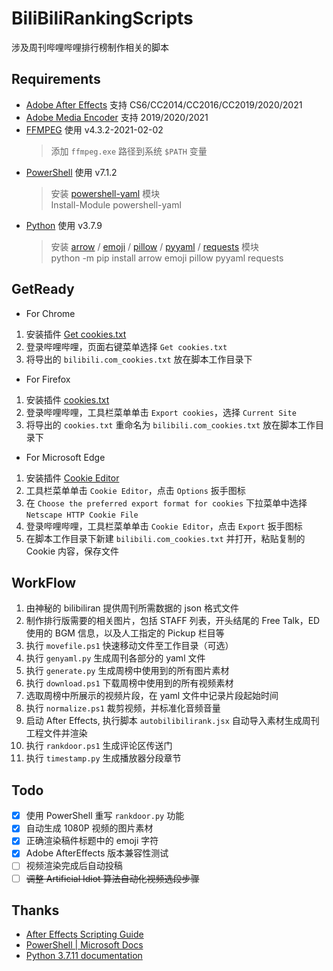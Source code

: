 # BiliBiliRankingScripts

涉及周刊哔哩哔哩排行榜制作相关的脚本

## Requirements

-   [Adobe After Effects](https://www.adobe.com/products/aftereffects.html) 支持 CS6/CC2014/CC2016/CC2019/2020/2021
-   [Adobe Media Encoder](https://www.adobe.com/products/media-encoder.html) 支持 2019/2020/2021
-   [FFMPEG](https://ffmpeg.org/) 使用 v4.3.2-2021-02-02
    > 添加 `ffmpeg.exe` 路径到系统 `$PATH` 变量
-   [PowerShell](https://github.com/PowerShell/PowerShell) 使用 v7.1.2
    > 安装 [powershell-yaml](https://github.com/cloudbase/powershell-yaml) 模块  
    > Install-Module powershell-yaml
-   [Python](https://github.com/PowerShell/PowerShell) 使用 v3.7.9
    > 安装 [arrow](https://github.com/arrow-py/arrow) / [emoji](https://github.com/carpedm20/emoji) / [pillow](https://github.com/python-pillow/Pillow) / [pyyaml](https://github.com/yaml/pyyaml) / [requests](https://github.com/psf/requests) 模块  
    > python -m pip install arrow emoji pillow pyyaml requests

## GetReady

-   For Chrome

1. 安装插件 [Get cookies.txt](https://chrome.google.com/webstore/detail/get-cookiestxt/bgaddhkoddajcdgocldbbfleckgcbcid)
2. 登录哔哩哔哩，页面右键菜单选择 `Get cookies.txt`
3. 将导出的 `bilibili.com_cookies.txt` 放在脚本工作目录下

-   For Firefox

1. 安装插件 [cookies.txt](https://addons.mozilla.org/en-US/firefox/addon/cookies-txt)
2. 登录哔哩哔哩，工具栏菜单单击 `Export cookies`，选择 `Current Site`
3. 将导出的 `cookies.txt` 重命名为 `bilibili.com_cookies.txt` 放在脚本工作目录下

-   For Microsoft Edge

1. 安装插件 [Cookie Editor](https://microsoftedge.microsoft.com/addons/detail/cookie-editor/ajfboaconbpkglpfanbmlfgojgndmhmc)
2. 工具栏菜单单击 `Cookie Editor`，点击 `Options` 扳手图标
3. 在 `Choose the preferred export format for cookies` 下拉菜单中选择 `Netscape HTTP Cookie File`
4. 登录哔哩哔哩，工具栏菜单单击 `Cookie Editor`，点击 `Export` 扳手图标
5. 在脚本工作目录下新建 `bilibili.com_cookies.txt` 并打开，粘贴复制的 Cookie 内容，保存文件

## WorkFlow

1. 由神秘的 bilibiliran 提供周刊所需数据的 json 格式文件
2. 制作排行版需要的相关图片，包括 STAFF 列表，开头结尾的 Free Talk，ED 使用的 BGM 信息，以及人工指定的 Pickup 栏目等
3. 执行 `movefile.ps1` 快速移动文件至工作目录（可选）
4. 执行 `genyaml.py` 生成周刊各部分的 yaml 文件
5. 执行 `generate.py` 生成周榜中使用到的所有图片素材
6. 执行 `download.ps1` 下载周榜中使用到的所有视频素材
7. 选取周榜中所展示的视频片段，在 yaml 文件中记录片段起始时间
8. 执行 `normalize.ps1` 裁剪视频，并标准化音频音量
9. 启动 After Effects, 执行脚本 `autobilibilirank.jsx` 自动导入素材生成周刊工程文件并渲染
10. 执行 `rankdoor.ps1` 生成评论区传送门
11. 执行 `timestamp.py` 生成播放器分段章节

## Todo

-   [x] 使用 PowerShell 重写 `rankdoor.py` 功能
-   [x] 自动生成 1080P 视频的图片素材
-   [x] 正确渲染稿件标题中的 emoji 字符
-   [x] Adobe AfterEffects 版本兼容性测试
-   [ ] 视频渲染完成后自动投稿
-   [ ] ~~调整 Artificial Idiot 算法自动化视频选段步骤~~

## Thanks

-   [After Effects Scripting Guide](https://ae-scripting.docsforadobe.dev/introduction/overview/)
-   [PowerShell | Microsoft Docs](https://docs.microsoft.com/en-us/powershell/scripting/overview?view=powershell-7.1)
-   [Python 3.7.11 documentation](https://docs.python.org/3.7/)
